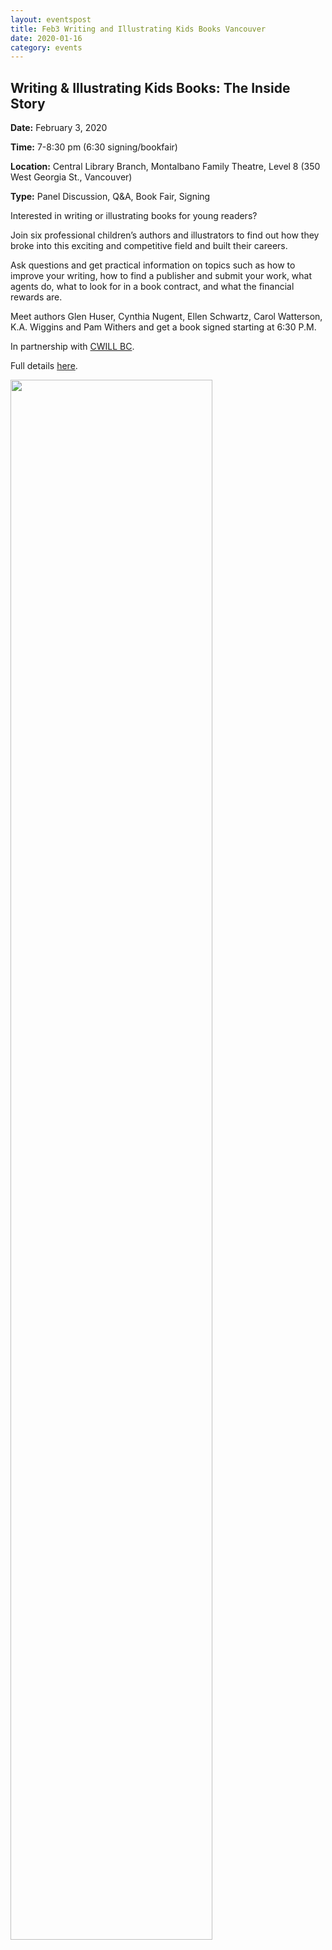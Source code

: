 ```yaml
---
layout: eventspost
title: Feb3 Writing and Illustrating Kids Books Vancouver
date: 2020-01-16
category: events
---
```


## Writing & Illustrating Kids Books: The Inside Story

**Date:** February 3, 2020

**Time:** 7-8:30 pm (6:30 signing/bookfair)

**Location:** Central Library Branch, Montalbano Family Theatre, Level 8 (350 West Georgia St., Vancouver)

**Type:** Panel Discussion, Q&A, Book Fair, Signing

Interested in writing or illustrating books for young readers?

Join six professional children’s authors and illustrators to find out how they broke into this exciting and competitive field and built their careers.

Ask questions and get practical information on topics such as how to improve your writing, how to find a publisher and submit your work, what agents do, what to look for in a book contract, and what the financial rewards are.

Meet authors Glen Huser, Cynthia Nugent, Ellen Schwartz, Carol Watterson, K.A. Wiggins and Pam Withers and get a book signed starting at 6:30 P.M.

In partnership with [CWILL BC](https://www.cwillbc.org/).

Full details [here](https://vpl.bibliocommons.com/events/search/fq=branch_location_id:(CEN)&fq=types:(53e94ea21fdd7868020058ca)/event/5df81ba869c98645007cffb6).

<a href="https://vpl.bibliocommons.com/events/search/fq=branch_location_id:(CEN)&fq=types:(53e94ea21fdd7868020058ca)/event/5df81ba869c98645007cffb6" target="_blank"><img src="https://cwillbc.files.wordpress.com/2020/01/cwillpanel2020-1.jpg" style="width:80%;"></a>
